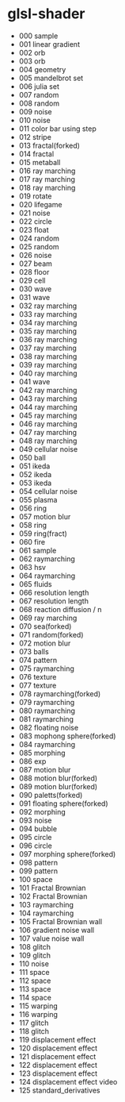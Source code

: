 # glsl-shader

* 000 sample
* 001 linear gradient
* 002 orb
* 003 orb
* 004 geometry
* 005 mandelbrot set
* 006 julia set
* 007 random
* 008 random
* 009 noise
* 010 noise
* 011 color bar using step
* 012 stripe
* 013 fractal(forked)
* 014 fractal
* 015 metaball
* 016 ray marching
* 017 ray marching
* 018 ray marching
* 019 rotate
* 020 lifegame
* 021 noise
* 022 circle
* 023 float
* 024 random
* 025 random
* 026 noise
* 027 beam
* 028 floor
* 029 cell
* 030 wave
* 031 wave
* 032 ray marching
* 033 ray marching
* 034 ray marching
* 035 ray marching
* 036 ray marching
* 037 ray marching
* 038 ray marching
* 039 ray marching
* 040 ray marching
* 041 wave
* 042 ray marching
* 043 ray marching
* 044 ray marching
* 045 ray marching
* 046 ray marching
* 047 ray marching
* 048 ray marching
* 049 cellular noise
* 050 ball
* 051 ikeda
* 052 ikeda
* 053 ikeda
* 054 cellular noise
* 055 plasma
* 056 ring
* 057 motion blur
* 058 ring
* 059 ring(fract)
* 060 fire
* 061 sample
* 062 raymarching
* 063 hsv
* 064 raymarching
* 065 fluids
* 066 resolution length
* 067 resolution length
* 068 reaction diffusion / n
* 069 ray marching
* 070 sea(forked)
* 071 random(forked)
* 072 motion blur
* 073 balls
* 074 pattern
* 075 raymarching
* 076 texture
* 077 texture
* 078 raymarching(forked)
* 079 raymarching
* 080 raymarching
* 081 raymarching
* 082 floating noise
* 083 mophong sphere(forked)
* 084 raymarching
* 085 morphing
* 086 exp
* 087 motion blur
* 088 motion blur(forked)
* 089 motion blur(forked)
* 090 paletts(forked)
* 091 floating sphere(forked)
* 092 morphing
* 093 noise
* 094 bubble
* 095 circle
* 096 circle
* 097 morphing sphere(forked)
* 098 pattern
* 099 pattern
* 100 space
* 101 Fractal Brownian
* 102 Fractal Brownian
* 103 raymarching
* 104 raymarching
* 105 Fractal Brownian wall
* 106 gradient noise wall
* 107 value noise wall
* 108 glitch
* 109 glitch
* 110 noise
* 111 space
* 112 space
* 113 space
* 114 space
* 115 warping
* 116 warping
* 117 glitch
* 118 glitch
* 119 displacement effect
* 120 displacement effect
* 121 displacement effect
* 122 displacement effect
* 123 displacement effect
* 124 displacement effect video
* 125 standard_derivatives
